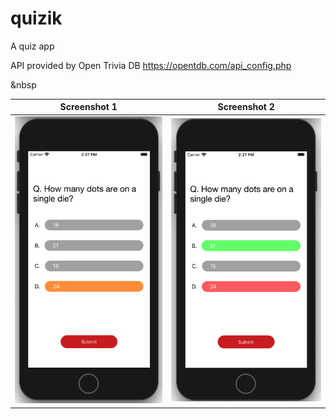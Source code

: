 # quizik
A quiz app

API provided by Open Trivia DB  https://opentdb.com/api_config.php

&nbsp

 
| Screenshot 1     | Screenshot 2      |
|------------|-------------|
| ![Quizik App](https://github.com/motifx007/quizik/blob/master/App%20Screenshots/Screen%20Shot%202020-10-25%20at%202.27.08%20PM.png)  |  ![Quizik App](https://github.com/motifx007/quizik/blob/master/App%20Screenshots/Screen%20Shot%202020-10-25%20at%202.27.50%20PM.png) |



